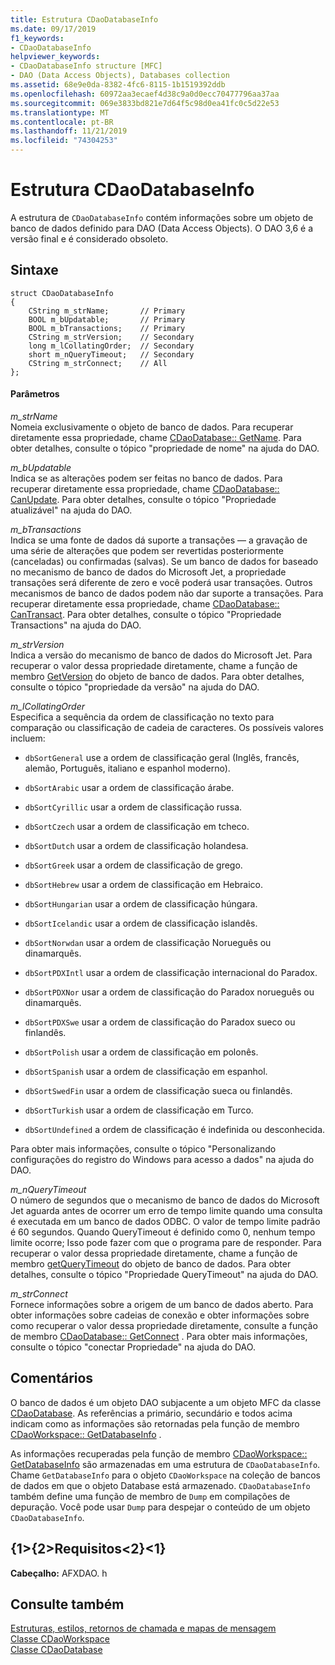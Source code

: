 ```yaml
---
title: Estrutura CDaoDatabaseInfo
ms.date: 09/17/2019
f1_keywords:
- CDaoDatabaseInfo
helpviewer_keywords:
- CDaoDatabaseInfo structure [MFC]
- DAO (Data Access Objects), Databases collection
ms.assetid: 68e9e0da-8382-4fc6-8115-1b1519392ddb
ms.openlocfilehash: 60972aa3ecaef4d38c9a0d0ecc70477796aa37aa
ms.sourcegitcommit: 069e3833bd821e7d64f5c98d0ea41fc0c5d22e53
ms.translationtype: MT
ms.contentlocale: pt-BR
ms.lasthandoff: 11/21/2019
ms.locfileid: "74304253"
---
```

# <a name="cdaodatabaseinfo-structure"></a>Estrutura CDaoDatabaseInfo

A estrutura de `CDaoDatabaseInfo` contém informações sobre um objeto de banco de dados definido para DAO (Data Access Objects). O DAO 3,6 é a versão final e é considerado obsoleto.

## <a name="syntax"></a>Sintaxe

```
struct CDaoDatabaseInfo
{
    CString m_strName;       // Primary
    BOOL m_bUpdatable;       // Primary
    BOOL m_bTransactions;    // Primary
    CString m_strVersion;    // Secondary
    long m_lCollatingOrder;  // Secondary
    short m_nQueryTimeout;   // Secondary
    CString m_strConnect;    // All
};
```

#### <a name="parameters"></a>Parâmetros

*m_strName*<br/>
Nomeia exclusivamente o objeto de banco de dados. Para recuperar diretamente essa propriedade, chame [CDaoDatabase:: GetName](../../mfc/reference/cdaodatabase-class.md#getname). Para obter detalhes, consulte o tópico "propriedade de nome" na ajuda do DAO.

*m_bUpdatable*<br/>
Indica se as alterações podem ser feitas no banco de dados. Para recuperar diretamente essa propriedade, chame [CDaoDatabase:: CanUpdate](../../mfc/reference/cdaodatabase-class.md#canupdate). Para obter detalhes, consulte o tópico "Propriedade atualizável" na ajuda do DAO.

*m_bTransactions*<br/>
Indica se uma fonte de dados dá suporte a transações — a gravação de uma série de alterações que podem ser revertidas posteriormente (canceladas) ou confirmadas (salvas). Se um banco de dados for baseado no mecanismo de banco de dados do Microsoft Jet, a propriedade transações será diferente de zero e você poderá usar transações. Outros mecanismos de banco de dados podem não dar suporte a transações. Para recuperar diretamente essa propriedade, chame [CDaoDatabase:: CanTransact](../../mfc/reference/cdaodatabase-class.md#cantransact). Para obter detalhes, consulte o tópico "Propriedade Transactions" na ajuda do DAO.

*m_strVersion*<br/>
Indica a versão do mecanismo de banco de dados do Microsoft Jet. Para recuperar o valor dessa propriedade diretamente, chame a função de membro [GetVersion](../../mfc/reference/cdaodatabase-class.md#getversion) do objeto de banco de dados. Para obter detalhes, consulte o tópico "propriedade da versão" na ajuda do DAO.

*m_lCollatingOrder*<br/>
Especifica a sequência da ordem de classificação no texto para comparação ou classificação de cadeia de caracteres. Os possíveis valores incluem:

- `dbSortGeneral` use a ordem de classificação geral (Inglês, francês, alemão, Português, italiano e espanhol moderno).

- `dbSortArabic` usar a ordem de classificação árabe.

- `dbSortCyrillic` usar a ordem de classificação russa.

- `dbSortCzech` usar a ordem de classificação em tcheco.

- `dbSortDutch` usar a ordem de classificação holandesa.

- `dbSortGreek` usar a ordem de classificação de grego.

- `dbSortHebrew` usar a ordem de classificação em Hebraico.

- `dbSortHungarian` usar a ordem de classificação húngara.

- `dbSortIcelandic` usar a ordem de classificação islandês.

- `dbSortNorwdan` usar a ordem de classificação Norueguês ou dinamarquês.

- `dbSortPDXIntl` usar a ordem de classificação internacional do Paradox.

- `dbSortPDXNor` usar a ordem de classificação do Paradox norueguês ou dinamarquês.

- `dbSortPDXSwe` usar a ordem de classificação do Paradox sueco ou finlandês.

- `dbSortPolish` usar a ordem de classificação em polonês.

- `dbSortSpanish` usar a ordem de classificação em espanhol.

- `dbSortSwedFin` usar a ordem de classificação sueca ou finlandês.

- `dbSortTurkish` usar a ordem de classificação em Turco.

- `dbSortUndefined` a ordem de classificação é indefinida ou desconhecida.

Para obter mais informações, consulte o tópico "Personalizando configurações do registro do Windows para acesso a dados" na ajuda do DAO.

*m_nQueryTimeout*<br/>
O número de segundos que o mecanismo de banco de dados do Microsoft Jet aguarda antes de ocorrer um erro de tempo limite quando uma consulta é executada em um banco de dados ODBC. O valor de tempo limite padrão é 60 segundos. Quando QueryTimeout é definido como 0, nenhum tempo limite ocorre; Isso pode fazer com que o programa pare de responder. Para recuperar o valor dessa propriedade diretamente, chame a função de membro [getQueryTimeout](../../mfc/reference/cdaodatabase-class.md#getquerytimeout) do objeto de banco de dados. Para obter detalhes, consulte o tópico "Propriedade QueryTimeout" na ajuda do DAO.

*m_strConnect*<br/>
Fornece informações sobre a origem de um banco de dados aberto. Para obter informações sobre cadeias de conexão e obter informações sobre como recuperar o valor dessa propriedade diretamente, consulte a função de membro [CDaoDatabase:: GetConnect](../../mfc/reference/cdaodatabase-class.md#getconnect) . Para obter mais informações, consulte o tópico "conectar Propriedade" na ajuda do DAO.

## <a name="remarks"></a>Comentários

O banco de dados é um objeto DAO subjacente a um objeto MFC da classe [CDaoDatabase](../../mfc/reference/cdaodatabase-class.md). As referências a primário, secundário e todos acima indicam como as informações são retornadas pela função de membro [CDaoWorkspace:: GetDatabaseInfo](../../mfc/reference/cdaoworkspace-class.md#getdatabaseinfo) .

As informações recuperadas pela função de membro [CDaoWorkspace:: GetDatabaseInfo](../../mfc/reference/cdaoworkspace-class.md#getdatabaseinfo) são armazenadas em uma estrutura de `CDaoDatabaseInfo`. Chame `GetDatabaseInfo` para o objeto `CDaoWorkspace` na coleção de bancos de dados em que o objeto Database está armazenado. `CDaoDatabaseInfo` também define uma função de membro de `Dump` em compilações de depuração. Você pode usar `Dump` para despejar o conteúdo de um objeto `CDaoDatabaseInfo`.

## <a name="requirements"></a>{1&gt;{2&gt;Requisitos&lt;2}&lt;1}

**Cabeçalho:** AFXDAO. h

## <a name="see-also"></a>Consulte também

[Estruturas, estilos, retornos de chamada e mapas de mensagem](../../mfc/reference/structures-styles-callbacks-and-message-maps.md)<br/>
[Classe CDaoWorkspace](../../mfc/reference/cdaoworkspace-class.md)<br/>
[Classe CDaoDatabase](../../mfc/reference/cdaodatabase-class.md)

